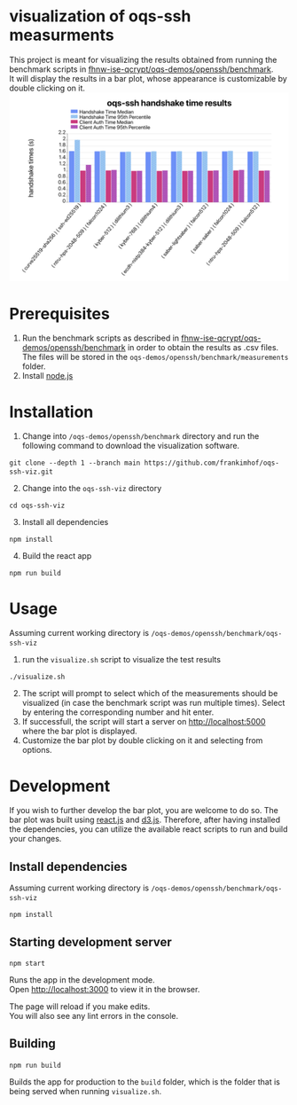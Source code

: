 # visualization of oqs-ssh measurments
This project is meant for visualizing the results obtained from running the benchmark scripts in [fhnw-ise-qcrypt/oqs-demos/openssh/benchmark](https://github.com/fhnw-ise-qcrypt/oqs-demos/tree/benchmark/openssh/benchmark).\
It will display the results in a bar plot, whose appearance is customizable by double clicking on it.
![](images/screenshot1.png)

# Prerequisites
1. Run the benchmark scripts as described in [fhnw-ise-qcrypt/oqs-demos/openssh/benchmark](https://github.com/fhnw-ise-qcrypt/oqs-demos/tree/benchmark/openssh/benchmark) in order to obtain the results as .csv files.\
The files will be stored in the `oqs-demos/openssh/benchmark/measurements` folder.
2. Install [node.js](https://nodejs.org/en/download/)

# Installation
1. Change into `/oqs-demos/openssh/benchmark` directory and run the following command to download the visualization software.
```
git clone --depth 1 --branch main https://github.com/frankimhof/oqs-ssh-viz.git
```
2. Change into the `oqs-ssh-viz` directory
```
cd oqs-ssh-viz
```
3. Install all dependencies
```
npm install
```
4. Build the react app
```
npm run build
```

# Usage
Assuming current working directory is `/oqs-demos/openssh/benchmark/oqs-ssh-viz`
1. run the `visualize.sh` script to visualize the test results

```
./visualize.sh
```
2. The script will prompt to select which of the measurements should be visualized (in case the benchmark script was run multiple times). Select by entering the corresponding number and hit enter.
3. If successfull, the script will start a server on [http://localhost:5000](http://localhost:5000) where the bar plot is displayed.
4. Customize the bar plot by double clicking on it and selecting from options.

# Development
If you wish to further develop the bar plot, you are welcome to do so. The bar plot was built using [react.js](https://reactjs.org/) and [d3.js](https://d3js.org/). Therefore, after having installed the dependencies, you can utilize the available react scripts to run and build your changes.

## Install dependencies
Assuming current working directory is `/oqs-demos/openssh/benchmark/oqs-ssh-viz`

```
npm install
```

## Starting development server
```
npm start
```

Runs the app in the development mode.\
Open [http://localhost:3000](http://localhost:3000) to view it in the browser.

The page will reload if you make edits.\
You will also see any lint errors in the console.

## Building
```
npm run build
```
Builds the app for production to the `build` folder, which is the folder that is being served when running ```visualize.sh```.

